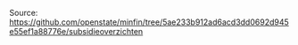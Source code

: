 Source: https://github.com/openstate/minfin/tree/5ae233b912ad6acd3dd0692d945e55ef1a88776e/subsidieoverzichten
